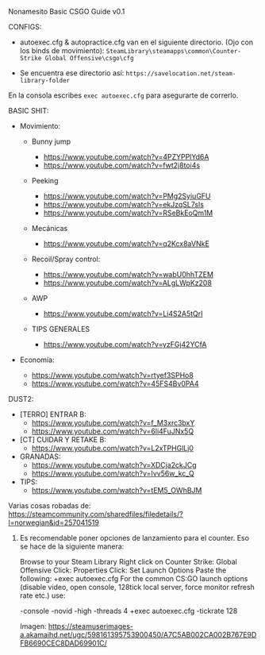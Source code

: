 Nonamesito Basic CSGO Guide v0.1

CONFIGS:
- autoexec.cfg & autopractice.cfg van en el siguiente directorio. (Ojo con los binds de movimiento): ```SteamLibrary\steamapps\common\Counter-Strike Global Offensive\csgo\cfg```

- Se encuentra ese directorio así: ```https://savelocation.net/steam-library-folder```

En la consola escribes ```exec autoexec.cfg``` para asegurarte de correrlo.

BASIC SHIT:

- Movimiento:

    - Bunny jump
        - https://www.youtube.com/watch?v=4PZYPPlYd6A
        - https://www.youtube.com/watch?v=fwt2j8toi4s

    - Peeking
        - https://www.youtube.com/watch?v=PMg2SyiuGFU
        - https://www.youtube.com/watch?v=ekJzqSL7sls
        - https://www.youtube.com/watch?v=RSeBkEoQm1M

    - Mecánicas
        - https://www.youtube.com/watch?v=q2Kcx8aVNkE

    - Recoil/Spray control:
        - https://www.youtube.com/watch?v=wabU0hhTZEM
        - https://www.youtube.com/watch?v=ALgLWpKz208

    - AWP
        - https://www.youtube.com/watch?v=Li4S2A5tQrI

    - TIPS GENERALES
        - https://www.youtube.com/watch?v=yzFGj42YCfA

- Economía:
    - https://www.youtube.com/watch?v=rtyef3SPHo8
    - https://www.youtube.com/watch?v=45FS4Bv0PA4


DUST2:
- [TERRO] ENTRAR B:
    - https://www.youtube.com/watch?v=f_M3xrc3bxY
    - https://www.youtube.com/watch?v=6li4FuJNx5Q
- [CT] CUIDAR Y RETAKE B:
    - https://www.youtube.com/watch?v=L2xTPHGlLj0
- GRANADAS:
    - https://www.youtube.com/watch?v=XDCja2ckJCg
    - https://www.youtube.com/watch?v=Ivv56w_kc_Q
- TIPS:
    - https://www.youtube.com/watch?v=tEM5_OWhBJM




Varias cosas robadas de: https://steamcommunity.com/sharedfiles/filedetails/?l=norwegian&id=257041519

1. Es recomendable poner opciones de lanzamiento para el counter. Eso se hace de la siguiente manera:
    
    Browse to your Steam Library
    Right click on Counter Strike: Global Offensive
    Click: Properties
    Click: Set Launch Options
    Paste the following: +exec autoexec.cfg
    For the common CS:GO launch options (disable video, open console, 128tick local server, force monitor refresh rate etc.) use:
    
    -console -novid -high -threads 4 +exec autoexec.cfg -tickrate 128
    
    Imagen: https://steamuserimages-a.akamaihd.net/ugc/598161395753900450/A7C5AB002CA002B767E9DFB6690CEC8DAD69901C/
